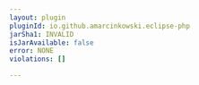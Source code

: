 ```yaml
---
layout: plugin
pluginId: io.github.amarcinkowski.eclipse-php
jarSha1: INVALID
isJarAvailable: false
error: NONE
violations: []

---
```

